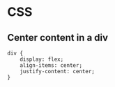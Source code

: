 # CSS

## Center content in a div

```text
div {
    display: flex;
    align-items: center;
    justify-content: center;
}

```





